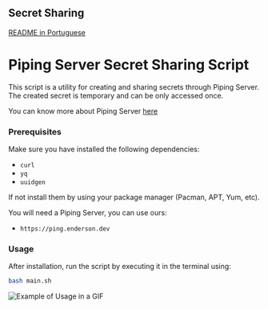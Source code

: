 ## Secret Sharing

[README in Portuguese](README_pt.md)

# Piping Server Secret Sharing Script

This script is a utility for creating and sharing secrets through Piping Server. The created secret is temporary and can be only accessed once.

You can know more about Piping Server [here](https://github.com/nwtgck/piping-server/tree/develop)

### Prerequisites

Make sure you have installed the following dependencies:

-   `curl`
-   `yq`
-   `uuidgen`

If not install them by using your package manager (Pacman, APT, Yum, etc).

You will need a Piping Server, you can use ours:

- `https://ping.enderson.dev`

### Usage

After installation, run the script by executing it in the terminal using:

```bash
bash main.sh
```

![Example of Usage in a GIF](docs/example-create.gif)
